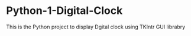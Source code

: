 # Python-1-Digital-Clock
This is the Python project to display Dgital clock using TKIntr GUI librabry 
